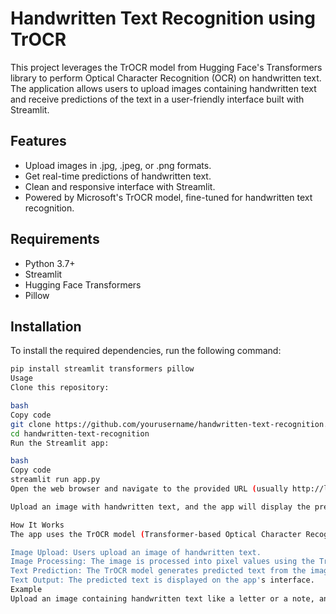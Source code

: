 # Handwritten Text Recognition using TrOCR

This project leverages the TrOCR model from Hugging Face's Transformers library to perform Optical Character Recognition (OCR) on handwritten text. The application allows users to upload images containing handwritten text and receive predictions of the text in a user-friendly interface built with Streamlit.

## Features
- Upload images in .jpg, .jpeg, or .png formats.
- Get real-time predictions of handwritten text.
- Clean and responsive interface with Streamlit.
- Powered by Microsoft's TrOCR model, fine-tuned for handwritten text recognition.

## Requirements
- Python 3.7+
- Streamlit
- Hugging Face Transformers
- Pillow

## Installation
To install the required dependencies, run the following command:

```bash
pip install streamlit transformers pillow
Usage
Clone this repository:

bash
Copy code
git clone https://github.com/yourusername/handwritten-text-recognition.git
cd handwritten-text-recognition
Run the Streamlit app:

bash
Copy code
streamlit run app.py
Open the web browser and navigate to the provided URL (usually http://localhost:8501).

Upload an image with handwritten text, and the app will display the predicted text.

How It Works
The app uses the TrOCR model (Transformer-based Optical Character Recognition) for recognizing handwritten text. Here's the process:

Image Upload: Users upload an image of handwritten text.
Image Processing: The image is processed into pixel values using the TrOCR processor.
Text Prediction: The TrOCR model generates predicted text from the image.
Text Output: The predicted text is displayed on the app's interface.
Example
Upload an image containing handwritten text like a letter or a note, and the app will predict the text.
